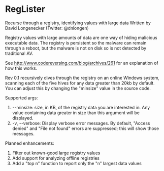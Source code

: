 # RegLister
Recurse through a registry, identifying values with large data
Written by David Longenecker (Twitter: @dnlongen)

Registry values with large amounts of data are one way of hiding malicious executable data. The registry is persistent so the malware can remain through a reboot, but the malware is not on disk so is not detected by traditional AV.

See http://www.codereversing.com/blog/archives/261 for an explanation of how this works.

Rev 0.1 recursively dives through the registry on an online Windows system, scanning each of the five hives for any data greater than 20kb by default. You can adjust this by changing the "minsize" value in the source code.

Supported args:
1. --minsize: size, in KB, of the registry data you are interested in. Any value containing data greater in size than this argument will be displayed.
2. -v, --verbose: Display verbose error messages. By default, "Access denied" and "File not found" errors are suppressed; this will show those messages.

Planned enhancements:
1. Filter out known-good large registry values
2. Add support for analyzing offline registries
3. Add a "top n" function to report only the "n" largest data values
